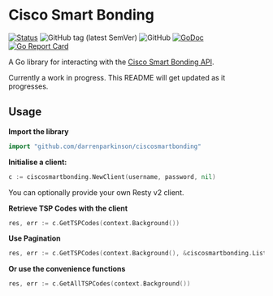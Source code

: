 # Cisco Smart Bonding

[![Status](https://img.shields.io/badge/status-wip-yellow)](https://github.com/darrenparkinson/ciscosmartbonding) ![GitHub tag (latest SemVer)](https://img.shields.io/github/v/tag/darrenparkinson/ciscosmartbonding) ![GitHub](https://img.shields.io/github/license/darrenparkinson/ciscosmartbonding?color=brightgreen) [![GoDoc](https://pkg.go.dev/badge/darrenparkinson/ciscosmartbonding)](https://pkg.go.dev/github.com/darrenparkinson/ciscosmartbonding) [![Go Report Card](https://goreportcard.com/badge/github.com/darrenparkinson/ciscosmartbonding)](https://goreportcard.com/report/github.com/darrenparkinson/ciscosmartbonding)

A Go library for interacting with the [Cisco Smart Bonding API](https://cisco-test.solvedirect.com/ws/).

Currently a work in progress.  This README will get updated as it progresses.

## Usage

**Import the library**

```go
import "github.com/darrenparkinson/ciscosmartbonding"
```

**Initialise a client:**

```go
c := ciscosmartbonding.NewClient(username, password, nil)
```

You can optionally provide your own Resty v2 client.

**Retrieve TSP Codes with the client**

```go
res, err := c.GetTSPCodes(context.Background())
```

**Use Pagination**

```go
res, err := c.GetTSPCodes(context.Background(), &ciscosmartbonding.ListParams{Limit: ciscosmartbonding.Int64(5000)})
```

**Or use the convenience functions**

```go
res, err := c.GetAllTSPCodes(context.Background())
```
